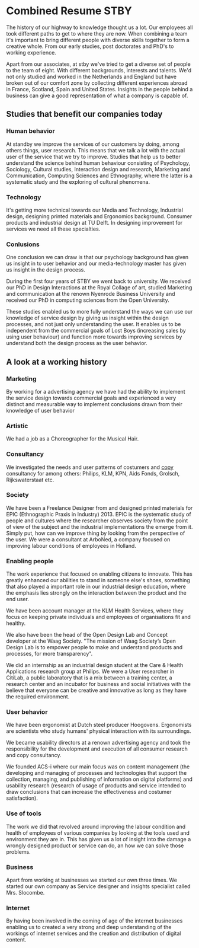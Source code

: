 # Combined Resume STBY

The history of our highway to knowledge thought us a lot. Our employees all took different paths to get to where they are now. When combining a team it's important to bring different people with diverse skills together to form a creative whole. From our early studies, post doctorates and PhD's to working experience.

Apart from our associates, at stby we've tried to get a diverse set of people to the team of eight. With different backgrounds, interests and talents. We'd not only studied and worked in the Netherlands and England but have broken out of our comfort zone by collecting different experiences abroad in France, Scotland, Spain and United States. Insights in the people behind a business can give a good representation of what a company is capable of.

## Studies that benefit our companies today

### Human behavior
At standby we improve the services of our customers by doing, among others things, user research. This means that we talk a lot with the actual user of the service that we try to improve. Studies that help us to better understand the science behind human behaviour consisting of Psychology, Sociology, Cultural studies, Interaction design and  research, Marketing and Communication, Computing Sciences and Ethnography, where the latter is a systematic study and the exploring of cultural phenomena.

### Technology
It's getting more technical towards our Media and Technology, Industrial design, designing printed materials and Ergonomics background. Consumer products and industrial design at TU Delft. In designing improvement for services we need all these specialties.


### Conlusions
One conclusion we can draw is that our psychology background has given us insight in to user behavior and our media-technology master has given us insight in the design process.

During the first four years of STBY we went back to university. We received our PhD in Design Interactions at the Royal Collage of art, studied Marketing and communication at the renown Nyenrode Business University and received our PhD in computing sciences from the Open University.

These studies enabled us to more fully understand the ways we can use our knowledge of service design by giving us insight within the design processes, and not just only understanding the user.  It enables us to be independent from the commercial goals of Lost Boys (increasing sales by using user behaviour) and function more towards improving services by understand both the design process as the user behavior.


## A look at a working history

### Marketing
By working for a advertising agency we have had the ability to implement the service design towards commercial goals and experienced a very distinct and measurable way to implement conclusions drawn from their knowledge of user behavior


### Artistic
We had a job as a Choreographer for the Musical Hair.


### Consultancy
We investigated the needs and user patterns of costumers and [copy](https://en.wikipedia.org/wiki/Copywriting) consultancy for among others: Philips, KLM, KPN, Aids Fonds, Grolsch, Rijkswaterstaat etc.


### Society
We have been a Freelance Designer from and designed printed materials for EPIC (Ethnographic Praxis in Industry) 2013. EPIC is the systematic study of people and cultures where the researcher observes society from the point of view of the subject and the industrial implementations the emerge from it. Simply put, how can we improve thing by looking from the perspective of the user.
We were a consultant at	ArboNed, a company focused on improving labour conditions of employees in Holland.


### Enabling people
The work experience that focused on enabling citizens to innovate. This has greatly enhanced our abilities to stand in someone else's shoes, something that also played a important role in our industrial design education, where the emphasis lies strongly on the interaction between the product and the end user.

We have been account manager at the	KLM Health Services, where they focus on keeping private individuals and employees of organisations fit and healthy.

We also have been the head of the Open Design Lab and Concept developer at the Waag Society. "The mission of Waag Society’s Open Design Lab is to empower people to make and understand products and processes, for more transparency".

We did an internship as an industrial design student at the Care & Health Applications research group at Philips.
We were a User researcher in CitiLab, a public laboratory that is a mix between a training center, a research center and an incubator for business and social initiatives with the believe that everyone can be creative and innovative as long as they have the required environment.


### User behavior
We have been ergonomist at Dutch steel producer Hoogovens. Ergonomists are scientists who study humans' physical interaction with its surroundings.

We became usability directors at a renown advertising agency and took the responsibility for the development and execution of all consumer research and copy consultancy.

We founded ACS-i where our main focus was on content management (the developing and managing of processes and technologies that support the collection, managing, and publishing of information on digital platforms) and usability research (research of usage of products and service intended to draw conclusions that can increase the effectiveness and costumer satisfaction).

### Use of tools
The work we did that revolved around improving the labour condition and health of employees of various companies by looking at the tools used and environment they are in. This has given us a lot of insight into the damage a wrongly designed product or service can do, an how we can solve those problems.

### Business
Apart from working at businesses we started our own three times.
We started our own company as Service designer and insights specialist called Mrs. Slocombe.

### Internet
By having been involved in the coming of age of the internet businesses enabling us to created a very strong and deep understanding of the workings of internet services and the creation and distribution of digital content.
